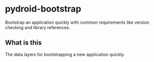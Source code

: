 # pydroid-bootstrap
Bootstrap an application quickly with common requirements like version checking and library references.

## What is this

The data layers for bootstrapping a new application quickly

